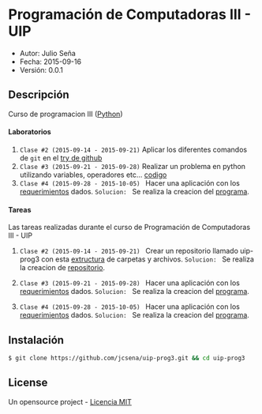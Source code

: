 # Programación de Computadoras III - UIP


* Autor: Julio Seña
* Fecha: 2015-09-16
* Versión: 0.0.1

## Descripción
Curso de programacion III ([Python](https://www.python.org))

#### Laboratorios
1. ```Clase #2 (2015-09-14 - 2015-09-21)``` Aplicar los diferentes comandos de ```git``` en el [try de github](https://try.github.io)
2. ```Clase #3 (2015-09-21 - 2015-09-28)``` Realizar un problema en python utilizando variables, operadores etc... [codigo](https://github.com/jcsena/uip-prog3/blob/master/laboratorios/input.py)
3. ```Clase #4 (2015-09-28 - 2015-10-05) ``` Hacer una aplicación con los [requerimientos](https://github.com/jcsena/uip-prog3/blob/master/laboratorios/3/lab.txt) dados.
```Solucion: ``` Se realiza la creacion del [programa](https://github.com/jcsena/uip-prog3/blob/master/laboratorios/3/lab.py).


#### Tareas
Las tareas realizadas durante el curso de Programación de Computadoras III - UIP

1. ```Clase #2 (2015-09-14 - 2015-09-21) ``` Crear un repositorio llamado uip-prog3 con esta [extructura](https://github.com/jcsena/uip-prog3/blob/master/tareas/1/estructura.txt) de carpetas y archivos.
```Solucion: ``` Se realiza la creacion de [repositorio](https://github.com/jcsena/uip-prog3.git).

2. ```Clase #3 (2015-09-21 - 2015-09-28) ``` Hacer una aplicación con los [requerimientos](https://github.com/jcsena/uip-prog3/blob/master/tareas/2/tarea.txt) dados.
```Solucion: ``` Se realiza la creacion del [programa](https://github.com/jcsena/uip-prog3/blob/master/tareas/2/tarea.py).

3. ```Clase #4 (2015-09-28 - 2015-10-05) ``` Hacer una aplicación con los [requerimientos](https://github.com/jcsena/uip-prog3/blob/master/tareas/3/tarea.txt) dados.
```Solucion: ``` Se realiza la creacion del [programa](https://github.com/jcsena/uip-prog3/blob/master/tareas/3/tarea.py).


## Instalación

```bash
$ git clone https://github.com/jcsena/uip-prog3.git && cd uip-prog3

```

## License
Un opensource project - [Licencia MIT](https://github.com/jcsena/uip-prog3/blob/master/LICENSE)
